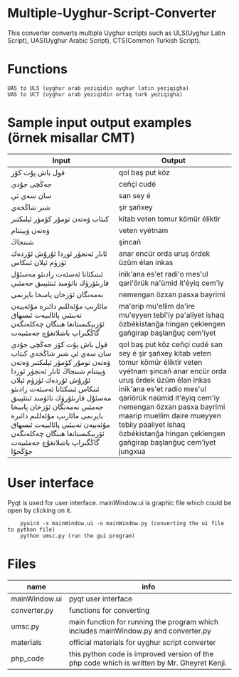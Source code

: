 # Multiple-Uyghur-Script-Converter
This converter converts multiple Uyghur scripts such as ULS(Uyghur Latin Script), UAS(Uyghur Arabic Script), CTS(Common Turkish Script).   

# Functions
	UAS to ULS (uyghur arab yeziqidin uyghur latin yeziqigha)
	UAS to UCT (uyghur arab yeziqidin ortaq turk yeziqigha)

# Sample input output examples (örnek misallar CMT)

Input	| 	Output
-------- | --------
قول باش پۇت كۆز | qol baş put köz
جەڭچى جۇدې		|	ceñçi cudé
سان سەي ئې | san sey é
شىر شاڭخەي | şir şañxey
كىتاب ۋەتەن تومۇر  كۆمۈر ئېلىكتىر | kitab veten tomur  kömür éliktir
ۋەتەن ۋيېتنام | veten vyétnam
شىنجاڭ | şincañ
ئانار ئەنجۈر ئوردا ئۇرۇش  ئۆردەك ئۈزۈم ئېلان ئىنكاس | anar encür orda uruş  ördek üzüm élan inkas
ئىنىكئانا ئەسئەت رادىئو مەسئۇل قارىئۆرۈك نائۈمىد  ئىتئېيىق جەمئىي | inik'ana es'et radi'o mes'ul qari'örük na'ümid  it'éyiq cem'iy
نەمەنگان ئۆزخان پاسخا بايرىمى |  nemengan özxan pasxa bayrimi
مائارىپ مۇئەللىم دائىرە مۇئەييەن تەبىئىي پائالىيەت ئىسھاق ئۆزبېكىستانغا ھىنگان چەكلەنگەن گاڭگىراپ باشلانغۇچ جەمئىيەت| ma'arip mu'ellim da'ire mu'eyyen tebi'iy pa'aliyet ishaq özbékistanğa hingan çeklengen gañgirap başlanğuç cem'iyet
قول باش پۇت كۆز جەڭچى جۇدې سان سەي ئې شىر شاڭخەي كىتاب ۋەتەن تومۇر  كۆمۈر ئېلىكتىر ۋەتەن ۋيېتنام شىنجاڭ ئانار ئەنجۈر ئوردا ئۇرۇش  ئۆردەك ئۈزۈم ئېلان ئىنكاس ئىنىكئانا ئەسئەت رادىئو مەسئۇل قارىئۆرۈك نائۈمىد  ئىتئېيىق جەمئىي نەمەنگان ئۆزخان پاسخا بايرىمى مائارىپ مۇئەللىم دائىرە مۇئەييەن تەبىئىي پائالىيەت ئىسھاق ئۆزبېكىستانغا ھىنگان چەكلەنگەن گاڭگىراپ باشلانغۇچ جەمئىيەت جۇڭخۇا| qol baş put köz ceñçi cudé san sey é şir şañxey kitab veten tomur  kömür éliktir veten vyétnam şincañ anar encür orda uruş  ördek üzüm élan inkas inik'ana es'et radio mes'ul qariörük naümid  it'éyiq cem'iy nemengan özxan pasxa bayrimi maarip muellim daire mueyyen tebiiy paaliyet ishaq özbékistanğa hingan çeklengen gañgirap başlanğuç cem'iyet jungxua

# User interface

Pyqt is used for user interface. mainWindow.ui is graphic file which could be open by clicking on it.

        pyuic4 -x mainWindow.ui -o mainWindow.py (converting the ui file to python file)
        python umsc.py (run the gui program)

# Files
name | info
-----|----
mainWindow.ui | pyqt user interface
converter.py | functions for converting
umsc.py | main function for running the program which includes mainWindow.py and converter.py
materials | official materials for uyghur script converter
php_code  | this python code is improved version of the php code which is written by Mr. Gheyret Kenji.

